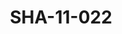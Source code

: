 ---
pid: SHA-11-022
title: SHA-11-022
language: en
collection: Sharhabil Ahmed
original_label: 
rights: Sharhabil Ahmed
location_of_original: Sharhabil Ahmed
photographer_or_studio: Jurg Kobler
scanned_from: photograph 15.8 by 20.7
_date: '1966'
location: Ethiopia, Addis Ababa
description: Commander of Ethiopian Airforce Colonel Aberra Mariam and memberr of
  Harambe
additional_notes: 
permission_display: 'yes'
on_server: 'no'
on_website: 'no'
permalink: "/archive/en/sha-11-022.html"
layout: photo-page
---